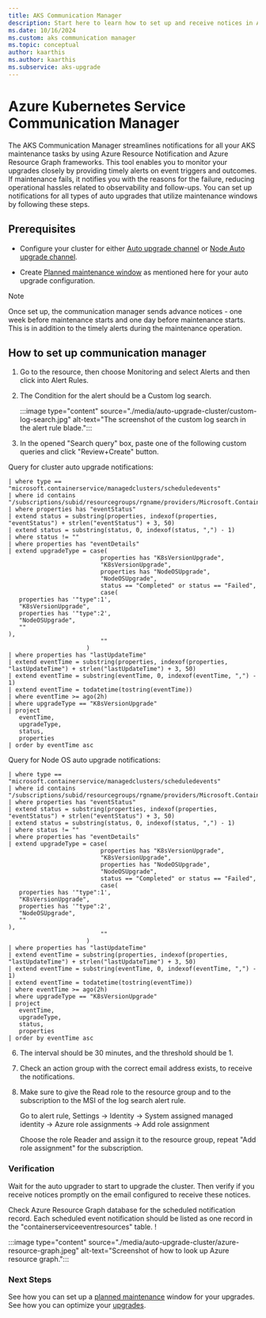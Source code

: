 ```yaml
---
title: AKS Communication Manager 
description: Start here to learn how to set up and receive notices in Azure Resource Notification for AKS Maintenance events. 
ms.date: 10/16/2024
ms.custom: aks communication manager
ms.topic: conceptual
author: kaarthis
ms.author: kaarthis
ms.subservice: aks-upgrade
---
```


# Azure Kubernetes Service Communication Manager
The AKS Communication Manager streamlines notifications for all your AKS maintenance tasks by using Azure Resource Notification and Azure Resource Graph frameworks. This tool enables you to monitor your upgrades closely by providing timely alerts on event triggers and outcomes. If maintenance fails, it notifies you with the reasons for the failure, reducing operational hassles related to observability and follow-ups. You can set up notifications for all types of auto upgrades that utilize maintenance windows by following these steps.

## Prerequisites

- Configure your cluster for either [Auto upgrade channel][aks-auto-upgrade] or [Node Auto upgrade channel][aks-node-auto-upgrade].

- Create [Planned maintenance window][planned-maintenance] as mentioned here for your auto upgrade configuration. 

> [!NOTE]
> Once set up, the communication manager sends advance notices - one week before maintenance starts and one day before maintenance starts. This is in addition to the timely alerts during the maintenance operation. 

## How to set up communication manager

1. Go to the resource, then choose Monitoring and select Alerts and then click into Alert Rules. 

2. The Condition for the  alert should be a Custom log search.


     :::image type="content" source="./media/auto-upgrade-cluster/custom-log-search.jpg" alt-text="The screenshot of the custom log search in the alert rule blade.":::

3. In the opened "Search query" box, paste one of the following custom queries and click "Review+Create" button.

Query for cluster auto upgrade notifications:

 ```arg("").containerserviceeventresources
| where type == "microsoft.containerservice/managedclusters/scheduledevents"
| where id contains "/subscriptions/subid/resourcegroups/rgname/providers/Microsoft.ContainerService/managedClusters/clustername"
| where properties has "eventStatus"
| extend status = substring(properties, indexof(properties, "eventStatus") + strlen("eventStatus") + 3, 50)
| extend status = substring(status, 0, indexof(status, ",") - 1)
| where status != ""
| where properties has "eventDetails"
| extend upgradeType = case(
                           properties has "K8sVersionUpgrade",
                           "K8sVersionUpgrade",
                           properties has "NodeOSUpgrade",
                           "NodeOSUpgrade",
                           status == "Completed" or status == "Failed",
                           case(
    properties has '"type":1',
    "K8sVersionUpgrade",
    properties has '"type":2',
    "NodeOSUpgrade",
    ""
),
                           ""
                       )
| where properties has "lastUpdateTime"
| extend eventTime = substring(properties, indexof(properties, "lastUpdateTime") + strlen("lastUpdateTime") + 3, 50)
| extend eventTime = substring(eventTime, 0, indexof(eventTime, ",") - 1)
| extend eventTime = todatetime(tostring(eventTime))
| where eventTime >= ago(2h)
| where upgradeType == "K8sVersionUpgrade"
| project
    eventTime,
    upgradeType,
    status,
    properties
| order by eventTime asc
 ```
Query for Node OS auto upgrade notifications:

 ```arg("").containerserviceeventresources
| where type == "microsoft.containerservice/managedclusters/scheduledevents"
| where id contains "/subscriptions/subid/resourcegroups/rgname/providers/Microsoft.ContainerService/managedClusters/clustername"
| where properties has "eventStatus"
| extend status = substring(properties, indexof(properties, "eventStatus") + strlen("eventStatus") + 3, 50)
| extend status = substring(status, 0, indexof(status, ",") - 1)
| where status != ""
| where properties has "eventDetails"
| extend upgradeType = case(
                           properties has "K8sVersionUpgrade",
                           "K8sVersionUpgrade",
                           properties has "NodeOSUpgrade",
                           "NodeOSUpgrade",
                           status == "Completed" or status == "Failed",
                           case(
    properties has '"type":1',
    "K8sVersionUpgrade",
    properties has '"type":2',
    "NodeOSUpgrade",
    ""
),
                           ""
                       )
| where properties has "lastUpdateTime"
| extend eventTime = substring(properties, indexof(properties, "lastUpdateTime") + strlen("lastUpdateTime") + 3, 50)
| extend eventTime = substring(eventTime, 0, indexof(eventTime, ",") - 1)
| extend eventTime = todatetime(tostring(eventTime))
| where eventTime >= ago(2h)
| where upgradeType == "K8sVersionUpgrade"
| project
    eventTime,
    upgradeType,
    status,
    properties
| order by eventTime asc
 ```
6. The interval should be 30 minutes, and the threshold should be 1.

7. Check an action group with the correct email address exists, to receive the notifications.

8. Make sure to give the Read role to the resource group and to the subscription to the MSI of the log search alert rule.

    Go to alert rule, Settings -> Identity -> System assigned managed identity -> Azure role assignments -> Add role assignment

    Choose the role Reader and assign it to the resource group, repeat "Add role assignment" for the subscription.

### Verification

Wait for the auto upgrader to start to upgrade the cluster. Then verify if you receive notices promptly on the email configured to receive these notices.

Check Azure Resource Graph database for the scheduled notification record. Each scheduled event notification should be listed as one record in the "containerserviceeventresources" table.
!

:::image type="content" source="./media/auto-upgrade-cluster/azure-resource-graph.jpeg" alt-text="Screenshot of how to look up Azure resource graph.":::

### Next Steps
See how you can set up a [planned maintenance][planned-maintenance] window for your upgrades.
See how you can optimize your [upgrades][upgrade-cluster].

<!-- LINKS - internal -->
[aks-auto-upgrade]: auto-upgrade-cluster.md
[aks-node-auto-upgrade]: auto-upgrade-node-os-image.md
[planned-maintenance]: planned-maintenance.md
[upgrade-cluster]:upgrade-cluster.md